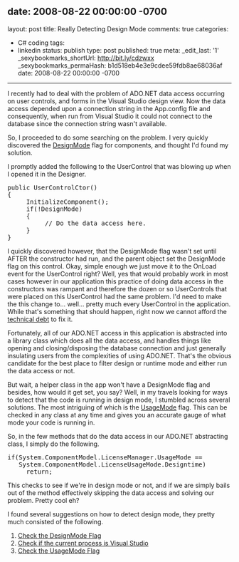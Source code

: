 date: 2008-08-22 00:00:00 -0700
---
layout: post
title: Really Detecting Design Mode
comments: true
categories:
- C# coding
tags:
- linkedin
status: publish
type: post
published: true
meta:
  _edit_last: '1'
  _sexybookmarks_shortUrl: http://bit.ly/cdzwxx
  _sexybookmarks_permaHash: b1d518eb4e3e9cdee59fdb8ae68036af
date: 2008-08-22 00:00:00 -0700
---
I recently had to deal with the problem of ADO.NET data access occurring on user controls, and forms in the Visual Studio design view.  Now the data access depended upon a connection string in the App.config file and consequently, when run from Visual Studio it could not connect to the database since the connection string wasn't available.

So, I proceeded to do some searching on the problem.  I very quickly discovered the <a href="http://msdn.microsoft.com/en-us/library/system.componentmodel.component.designmode.aspx">DesignMode</a> flag for components, and thought I'd found my solution.

I promptly added the following to the UserControl that was blowing up when I opened it in the Designer.

<pre lang="csharp" line="1">
public UserControlCtor()
{
     InitializeComponent();
     if(!DesignMode)
     {
          // Do the data access here.
     }
}
</pre>

I quickly discovered however, that the DesignMode flag wasn't set until AFTER the constructor had run, and the parent object set the DesignMode flag on this control.  Okay, simple enough we just move it to the OnLoad event for the UserControl right?  Well, yes that would probably work in most cases however in our application this practice of doing data access in the constructors was rampant and therefore the dozen or so UserControls that were placed on this UserControl had the same problem.  I'd need to make the this change to... well... pretty much every UserControl in the application.  While that's something that should happen, right now we cannot afford the <a href="http://www.martinfowler.com/bliki/TechnicalDebt.html">technical debt</a> to fix it.

Fortunately, all of our ADO.NET access in this application is abstracted into a library class which does all the data access, and handles things like opening and closing/disposing the database connection and just generally insulating users from the complexities of using ADO.NET.  That's the obvious candidate for the best place to filter design or runtime mode and either run the data access or not.

But wait, a helper class in the app won't have a DesignMode flag and besides, how would it get set, you say?  Well, in my travels looking for ways to detect that the code is running in design mode, I stumbled across several solutions.  The most intriguing of which is the <a href="http://msdn.microsoft.com/en-us/library/system.componentmodel.licensemanager.usagemode.aspx">UsageMode</a> flag.  This can be checked in any class at any time and gives you an accurate gauge of what mode your code is running in.

So, in the few methods that do the data access in our ADO.NET abstracting class, I simply do the following.

<pre lang="csharp" line="1">
if(System.ComponentModel.LicenseManager.UsageMode ==
   System.ComponentModel.LicenseUsageMode.Designtime)
     return;
</pre>

This checks to see if we're in design mode or not, and if we are simply bails out of the method effectively skipping the data access and solving our problem.  Pretty cool eh?

I found several suggestions on how to detect design mode, they pretty much consisted of the following.
<ol>
  <li><a href="http://www.euforik.com/blog/post/2008/07/Knowing-if-youre-in-design-mode.aspx">Check the DesignMode Flag</a>
  </li>
  <li><a href="http://devintelligence.com/blogs/netadventures/archive/2005/04/29/620.aspx">Check if the current process is Visual Studio</a>
  </li>
  <li><a href="http://www.devnewsgroups.net/group/microsoft.public.dotnet.framework.windowsforms/topic4403.aspx">Check the UsageMode Flag</a>
  </li>
</ol>
